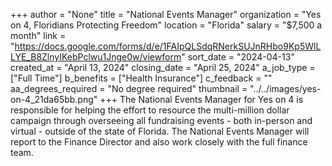 +++
author = "None"
title = "National Events Manager"
organization = "Yes on 4, Floridians Protecting Freedom"
location = "Florida"
salary = "$7,500 a month"
link = "https://docs.google.com/forms/d/e/1FAIpQLSdqRNerkSUJnRHbo9Kp5WlLLYE_B8ZlnyIKebPclwu1Jnge0w/viewform"
sort_date = "2024-04-13"
created_at = "April 13, 2024"
closing_date = "April 25, 2024"
a_job_type = ["Full Time"]
b_benefits = ["Health Insurance"]
c_feedback = ""
aa_degrees_required = "No degree required"
thumbnail = "../../images/yes-on-4_21da65bb.png"
+++
The National Events Manager for Yes on 4 is responsible for helping the effort to resource the multi-million dollar campaign through overseeing all fundraising events - both in-person and virtual - outside of the state of Florida. The National Events Manager will report to the Finance Director and also work closely with the full finance team. 